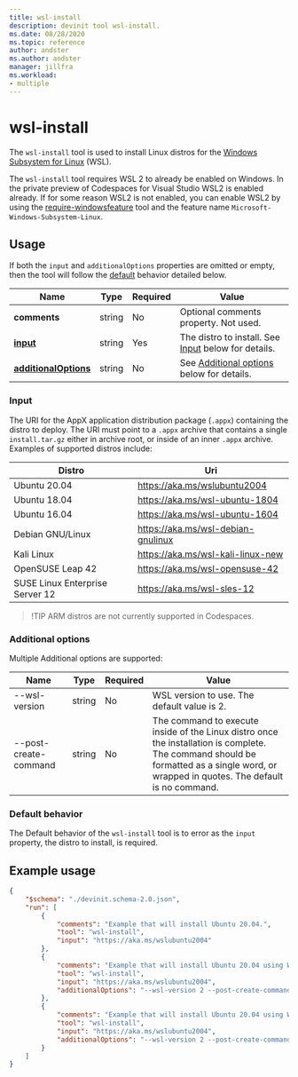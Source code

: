 ```yaml
---
title: wsl-install
description: devinit tool wsl-install.
ms.date: 08/28/2020
ms.topic: reference
author: andster
ms.author: andster
manager: jillfra
ms.workload:
- multiple
---
```

# wsl-install

The `wsl-install` tool is used to install Linux distros for the [Windows Subsystem for Linux](https://docs.microsoft.com/windows/wsl/) (WSL).

The `wsl-install` tool requires WSL 2 to already be enabled on Windows. In the private preview of Codespaces for Visual Studio WSL2 is enabled already. If for some reason WSL2 is not enabled, you can enable WSL2 by using the [require-windowsfeature](tool-require-windowsfeature.md) tool and the feature name `Microsoft-Windows-Subsystem-Linux`.

## Usage

If both the `input` and `additionalOptions` properties are omitted or empty, then the tool will follow the [default](#default-behavior) behavior detailed below.

| Name                                             | Type   | Required | Value                                                             |
|--------------------------------------------------|--------|----------|-------------------------------------------------------------------|
| **comments**                                     | string | No       | Optional comments property. Not used.                             |
| [**input**](#input)                              | string | Yes      | The distro to install. See [Input](#input) below for details.     |
| [**additionalOptions**](#additional-options)     | string | No       | See [Additional options](#additional-options) below for details.  |

### Input

The URI for the AppX application distribution package (`.appx`) containing the distro to deploy. The URI must point to a `.appx` archive that contains a single `install.tar.gz` either in archive root, or inside of an inner `.appx` archive. Examples of supported distros include:

| Distro                          | Uri                                                           |
|---------------------------------|---------------------------------------------------------------|
| Ubuntu 20.04                    | https://aka.ms/wslubuntu2004                                  |
| Ubuntu 18.04                    | https://aka.ms/wsl-ubuntu-1804                                |
| Ubuntu 16.04                    | https://aka.ms/wsl-ubuntu-1604                                |
| Debian GNU/Linux                | https://aka.ms/wsl-debian-gnulinux                            |
| Kali Linux                      | https://aka.ms/wsl-kali-linux-new                             |
| OpenSUSE Leap 42                | https://aka.ms/wsl-opensuse-42                                |
| SUSE Linux Enterprise Server 12 | https://aka.ms/wsl-sles-12                                    |

>
>!TIP ARM distros are not currently supported in Codespaces.
>

### Additional options

Multiple Additional options are supported:

| Name                      | Type      | Required | Value                                                                                                                                                                                    |
|---------------------------|-----------|----------|------------------------------------------------------------------------------------------------------------------------------------------------------------------------------------------|
| --wsl-version             | string    | No       | WSL version to use. The default value is 2.                                                                                                                                  |
| --post-create-command     | string    | No       | The command to execute inside of the Linux distro once the installation is complete. The command should be formatted as a single word, or wrapped in quotes. The default is no command.  |

### Default behavior

The Default behavior of the `wsl-install` tool is to error as the `input` property, the distro to install, is required.

## Example usage

```json
{
    "$schema": "./devinit.schema-2.0.json",
    "run": [
        {
            "comments": "Example that will install Ubuntu 20.04.",
            "tool": "wsl-install",
            "input": "https://aka.ms/wslubuntu2004"
        },
        {
            "comments": "Example that will install Ubuntu 20.04 using WSL2, and echo 'Hello from Ubuntu!' after installing.",
            "tool": "wsl-install",
            "input": "https://aka.ms/wslubuntu2004",
            "additionalOptions": "--wsl-version 2 --post-create-command 'echo Hello from Ubuntu!'"
        },
        {
            "comments": "Example that will install Ubuntu 20.04 using WSL2, and configure it with various packages.",
            "tool": "wsl-install",
            "input": "https://aka.ms/wslubuntu2004",
            "additionalOptions": "--wsl-version 2 --post-create-command 'apt-get update && apt-get install g++ gcc g++-9 gcc-9 cmake gdb ninja-build zip rsync -y'"
        }
    ]
}
```
